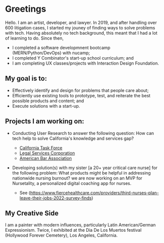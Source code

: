# Greetings

Hello. I am an artist, developer, and lawyer. In 2019, and after handling over 600 litigation cases, I started my jouney of finding ways to solve problems with tech.  Having absolutely no tech background, this meant that I had a lot of learning to do.  Since then, 

 - I completed a software developmnent bootcamp (MERN/Python/DevOps) with nucamp; 
 - I completed Y Combinator's start-up school curriculum; and
 - I am completing UX classes/projects with Interaction Design Foundation.   

## My goal is to: 

- Effectively identify and design for problems that people care about; 
- Efficiently use existing tools to prototype, test, and reiterate the best possible products and content; and 
- Execute solutions with a start-up.   

## Projects I am working on: 

- Conducting User Research to answer the following question:  How can tech help to solve California's knowledge and services gap?  
     - [California Task Force](https://www.calbar.ca.gov/Portals/0/documents/factSheets/Closing-the-Justice-Gap-Working-Group-Fact-Sheet.pdf) 
     - [Legal Services Corporation](https://www.lsc.gov/our-impact/publications/other-publications-and-reports/justice-gap-report)
     - [American Bar Association](https://www.americanbar.org/groups/law_practice/publications/law_practice_magazine/2021/ja21/siegel/)
     
- Developing solution(s) with my sister [a 20+ year critical care nurse] for the following problem:  What products might be helpful in addressing nationwide nursing burnout? we are now working on an MVP for Nursetality, a personalized digital coaching app for nurses.  
     - See (https://www.fiercehealthcare.com/providers/third-nurses-plan-leave-their-jobs-2022-survey-finds)

## My Creative Side    

I am a painter with modern influences, particularly Latin American/German Expressionism.  Twice, I exhibited at the Dia De Los Muertos festival (Hollywood Forever Cemetery), Los Angeles, California.   

<!---
cyberlawcodes/cyberlawcodes is a ✨ special ✨ repository because its `README.md` (this file) appears on your GitHub profile.
You can click the Preview link to take a look at your changes.
--->
